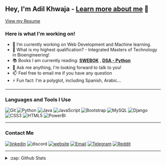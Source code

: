 ## Hey, I'm Adil Khwaja - **[Learn more about me](https://www.linkedin.com/in/zadilkhwaja)** 👋

[View my Resume](https://drive.google.com/file/d/1O-PjFQELdsFOmSa7kWM6l6UC6P9248sX/view?usp=drivesdk&usp=embed_facebook&usp=embed_facebook)


### Here is what I'm working on!  

- 🔭 I’m currently working on Web Development and Machine learning.
- 🤔 What is my highest qualification? - Integrated Masters of Technology in Bioengineering! 
- 📚 Books I am currently reading: **[SWEBOK](https://www.computer.org/education/bodies-of-knowledge/software-engineering)** , **[DSA - Python](http://xpzhang.me/teach/DS19_Fall/book.pdf)**
- 💬 Ask me anything, I'm looking forward to talk to you!
- 📫 Feel free to email me if you have any question 
- ⚡ Fun fact: I'm a polyglot, including Spanish, Arabic...

---

### Languages and Tools I Use

![Git](https://img.shields.io/badge/Git-F05032?style=flat-square&logo=Git&logoColor=white)
![Python](https://img.shields.io/badge/Python-3776AB?style=flat-square&logo=Python&logoColor=white)
![Java](https://img.shields.io/badge/Java-%23ED8B00.svg?&style=flat-square&logo=Java&logoColor=white)
![JavaScript](https://img.shields.io/badge/JavaScript-F7DF1E?style=flat-square&logo=JavaScript&logoColor=white)
![Bootstrap](https://img.shields.io/badge/Bootstrap%20-%23563D7C.svg?&style=flat-square&logo=bootstrap&logoColor=white)
![MySQL](https://img.shields.io/badge/MySQL-%2300f.svg?&style=flat-square&logo=mysql&logoColor=white)
![Django](https://img.shields.io/badge/Django-092E20.svg?&style=flat-square&logo=django&logoColor=white)
![CSS3](https://img.shields.io/badge/CSS3-3776AB.svg?&style=flat-square&logo=CSS3&logoColor=white)
![HTML5](https://img.shields.io/badge/HTML5-F05032.svg?&style=flat-square&logo=HTML5&logoColor=white)
![PowerBI](https://img.shields.io/badge/PowerBI-F7DF1E.svg?&style=flat-square&logo=powerbi&logoColor=white)

---

### Contact Me

[![linkedin](https://img.shields.io/badge/-@zadilkhwaja-161616?style=flat-square&labelColor=161616&logo=LinkedIn&logoColor=darkblue&color=161616)](https://www.linkedin.com/in/zadilkhwaja)
![discord](https://img.shields.io/badge/-@zakh%236328-161616?style=flat-square&labelColor=161616&logo=Discord&logoColor=purple&color=161616)
[![website](https://img.shields.io/badge/-AdilKhwaja-161616?style=flat-square&labelColor=161616&logo=icloud&logoColor=white&color=161616)](https://zadilkhwaja.github.io/Adil_Portfolio/) 
[![Email](https://img.shields.io/badge/zadilkhwaja@gmail.com-161616?style=flat-square&labelColor=161616&logo=gmail&logoColor=red&color=161616)](mailto:zadilkhwaja@gmail.com)
[![Telegram](https://img.shields.io/badge/@zakhwaja-161616?style=flat-square&labelColor=161616&logo=telegram&logoColor=white&color=161616)](https://t.me/zakhwaja) 
[![Reddit](https://img.shields.io/badge/@zakhreef-161616?style=flat-square&labelColor=161616&logo=reddit&logoColor=orange&color=161616)](https://www.reddit.com/u/zakhreef?utm_medium=android_app&utm_source=share)

---

<details>
  <summary>:zap: Github Stats</summary>
  

<p align="left"> <img src="https://komarev.com/ghpvc/?username=zadilkhwaja&label=Profile%20views&color=0e75b6&style=flat" alt="zadilkhwaja" /> </p>

[![Adil's github stats](https://github-readme-stats.vercel.app/api?username=zadilkhwaja)](https://github.com/zadilkhwaja/github-readme-stats)

<p><img align="center" src="https://github-readme-streak-stats.herokuapp.com/?user=zadilkhwaja&" alt="zadilkhwaja" /></p>

</details>
